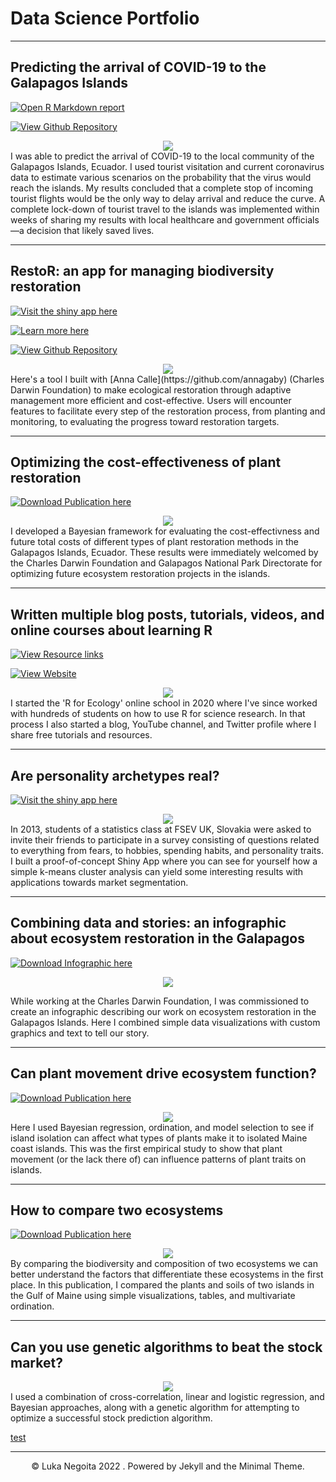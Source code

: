 # Data Science Portfolio

---
## Predicting the arrival of COVID-19 to the Galapagos Islands

<p>
<a href="/projects/coronavirus_analysis_v4.html" target="_blank"><img src = "https://img.shields.io/badge/RMarkdown-Open%20Report-e34d3f?logo=r" alt = "Open R Markdown report"></a>

<a href="https://github.com/LukaNeg/coronavirus_analysis" target="_blank"><img src = "https://img.shields.io/badge/GitHub-View%20Repository-1077b8?logo=github" alt = "View Github Repository"></a>
</p>

<center><img src="/images/coronavirus_thumb.png"></center>
I was able to predict the arrival of COVID-19 to the local community of the Galapagos Islands, Ecuador. I used tourist visitation and current coronavirus data to estimate various scenarios on the probability that the virus would reach the islands. My results concluded that a complete stop of incoming tourist flights would be the only way to delay arrival and reduce the curve. A complete lock-down of tourist travel to the islands was implemented within weeks of sharing my results with local healthcare and government officials—a decision that likely saved lives.

---

## RestoR: an app for managing biodiversity restoration

<p>
<a href="https://gv2050.shinyapps.io/gv2050-platform-submission/" target="_blank"><img src = "https://img.shields.io/badge/Shiny-Open%20Web%20App-92a536?logo=r" alt = "Visit the shiny app here"></a>

<a href="https://community.rstudio.com/t/restor-shiny-contest-submission/104903" target="_blank"><img src = "https://img.shields.io/badge/RStudio-Open%20Blog%20Post-74aadb?logo=rstudio" alt = "Learn more here"></a>

<a href="https://github.com/LukaNeg/gv2050-platform-submission" target="_blank"><img src = "https://img.shields.io/badge/GitHub-View%20Repository-1077b8?logo=github" alt = "View Github Repository"></a>
</p>

<center><img src="/images/restor_thumb.png"></center>
Here's a tool I built with [Anna Calle](https://github.com/annagaby) (Charles Darwin Foundation) to make ecological restoration through adaptive management more efficient and cost-effective. Users will encounter features to facilitate every step of the restoration process, from planting and monitoring, to evaluating the progress toward restoration targets.

---
## Optimizing the cost-effectiveness of plant restoration

<p>
<a href="pdf/cost-effectiveness_restoration_2021.pdf" target="_blank"><img src = "https://img.shields.io/badge/Publication-Download%20PDF-00a398?logo=adobeacrobatreader" alt = "Download Publication here"></a>
</p>

<center><img src="/images/restor_costs_thumb.png"></center>
I developed a Bayesian framework for evaluating the cost-effectivness and future total costs of different types of plant restoration methods in the Galapagos Islands, Ecuador. These results were immediately welcomed by the Charles Darwin Foundation and Galapagos National Park Directorate for optimizing future ecosystem restoration projects in the islands.

---
## Written multiple blog posts, tutorials, videos, and online courses about learning R

<p>
<a href="https://linktr.ee/rforecology" target="_blank"><img src = "https://img.shields.io/badge/Linktree-View%20Resources-39df9a?logo=linktree" alt = "View Resource links"></a>

<a href="https://www.rforecology.com" target="_blank"><img src = "https://img.shields.io/badge/View%20Website-R%20for%20Ecology-92a536?logo=r" alt = "View Website"></a>
</p>

<center><img src="/images/rforecology_thumb.png"></center>
I started the 'R for Ecology' online school in 2020 where I've since worked with hundreds of students on how to use R for science research. In that process I also started a blog, YouTube channel, and Twitter profile where I share free tutorials and resources.

---
## Are personality archetypes real?

<p>
<a href="https://lukanegoita.shinyapps.io/young_archetypes_of_slovakia/" target="_blank"><img src = "https://img.shields.io/badge/Shiny-Open%20Web%20App-92a536?logo=r" alt = "Visit the shiny app here"></a>
</p>

<center><img src="/images/archetypes_thumb.png"></center>
In 2013, students of a statistics class at FSEV UK, Slovakia were asked to invite their friends to participate in a survey consisting of questions related to everything from fears, to hobbies, spending habits, and personality traits. I built a proof-of-concept Shiny App where you can see for yourself how a simple k-means cluster analysis can yield some interesting results with applications towards market segmentation.

---
## Combining data and stories: an infographic about ecosystem restoration in the Galapagos

<p>
<a href="pdf/Final_English_GV2050_infographic.pdf" target="_blank"><img src = "https://img.shields.io/badge/Infographic-Download%20PDF-00a398?logo=adobeacrobatreader" alt = "Download Infographic here"></a>
</p>

<center><a href="pdf/Final_English_GV2050_infographic.pdf" target="_blank"><img src="/images/gv2050_infographic.png"></a></center>

While working at the Charles Darwin Foundation, I was commissioned to create an infographic describing our work on ecosystem restoration in the Galapagos Islands. Here I combined simple data visualizations with custom graphics and text to tell our story.

---
## Can plant movement drive ecosystem function?

<p>
<a href="https://www.lukanegoita.com/uploads/1/3/5/3/13537361/negoita_et_al-2016-ecography.pdf" target="_blank"><img src = "https://img.shields.io/badge/Publication-Download%20PDF-00a398?logo=adobeacrobatreader" alt = "Download Publication here"></a>
</p>

<center><img src="/images/islands_iso_thumb.png"></center>
Here I used Bayesian regression, ordination, and model selection to see if island isolation can affect what types of plants make it to isolated Maine coast islands. This was the first empirical study to show that plant movement (or the lack there of) can influence patterns of plant traits on islands.

---
## How to compare two ecosystems

<p>
<a href="https://www.lukanegoita.com/uploads/1/3/5/3/13537361/negoita_et_al_2016b.pdf" target="_blank"><img src = "https://img.shields.io/badge/Publication-Download%20PDF-00a398?logo=adobeacrobatreader" alt = "Download Publication here"></a>
</p>

<center><img src="/images/Duck_islands_thumb.png"></center>
By comparing the biodiversity and composition of two ecosystems we can better understand the factors that differentiate these ecosystems in the first place. In this publication, I compared the plants and soils of two islands in the Gulf of Maine using simple visualizations, tables, and multivariate ordination.

---
## Can you use genetic algorithms to beat the stock market?

<center><img src="/images/stock_thumb.png"></center>
I used a combination of cross-correlation, linear and logistic regression, and Bayesian approaches, along with a genetic algorithm for attempting to optimize a successful stock prediction algorithm.


[test](/projects/personal-scrape.html)

---

<center>© Luka Negoita 2022 . Powered by Jekyll and the Minimal Theme.</center>
